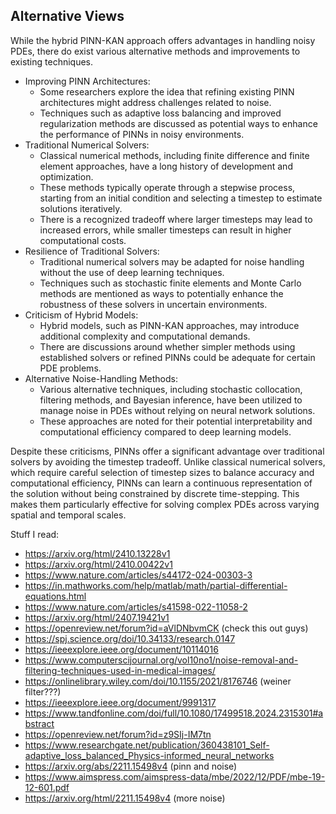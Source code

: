## Alternative Views

While the hybrid PINN-KAN approach offers advantages in handling noisy PDEs, there do exist various alternative methods and improvements to existing techniques.

- Improving PINN Architectures:
    - Some researchers explore the idea that refining existing PINN architectures might address challenges related to noise.
    - Techniques such as adaptive loss balancing and improved regularization methods are discussed as potential ways to enhance the performance of PINNs in noisy environments.
- Traditional Numerical Solvers:
    - Classical numerical methods, including finite difference and finite element approaches, have a long history of development and optimization.
    - These methods typically operate through a stepwise process, starting from an initial condition and selecting a timestep to estimate solutions iteratively.
    - There is a recognized tradeoff where larger timesteps may lead to increased errors, while smaller timesteps can result in higher computational costs.
- Resilience of Traditional Solvers:
    - Traditional numerical solvers may be adapted for noise handling without the use of deep learning techniques.
    - Techniques such as stochastic finite elements and Monte Carlo methods are mentioned as ways to potentially enhance the robustness of these solvers in uncertain environments.
- Criticism of Hybrid Models:
    - Hybrid models, such as PINN-KAN approaches, may introduce additional complexity and computational demands.
    - There are discussions around whether simpler methods using established solvers or refined PINNs could be adequate for certain PDE problems.
- Alternative Noise-Handling Methods:
    - Various alternative techniques, including stochastic collocation, filtering methods, and Bayesian inference, have been utilized to manage noise in PDEs without relying on neural network solutions.
    - These approaches are noted for their potential interpretability and computational efficiency compared to deep learning models.

Despite these criticisms, PINNs offer a significant advantage over traditional solvers by avoiding the timestep tradeoff. Unlike classical numerical solvers, which require careful selection of timestep sizes to balance accuracy and computational efficiency, PINNs can learn a continuous representation of the solution without being constrained by discrete time-stepping. This makes them particularly effective for solving complex PDEs across varying spatial and temporal scales.


Stuff I read: 
* https://arxiv.org/html/2410.13228v1
* https://arxiv.org/html/2410.00422v1
* https://www.nature.com/articles/s44172-024-00303-3
* https://in.mathworks.com/help/matlab/math/partial-differential-equations.html
* https://www.nature.com/articles/s41598-022-11058-2
* https://arxiv.org/html/2407.19421v1
* https://openreview.net/forum?id=aVlDNbvmCK (check this out guys)
* https://spj.science.org/doi/10.34133/research.0147
* https://ieeexplore.ieee.org/document/10114016
* https://www.computerscijournal.org/vol10no1/noise-removal-and-filtering-techniques-used-in-medical-images/
* https://onlinelibrary.wiley.com/doi/10.1155/2021/8176746 (weiner filter???)
* https://ieeexplore.ieee.org/document/9991317
* https://www.tandfonline.com/doi/full/10.1080/17499518.2024.2315301#abstract
* https://openreview.net/forum?id=z9SIj-IM7tn
* https://www.researchgate.net/publication/360438101_Self-adaptive_loss_balanced_Physics-informed_neural_networks
* https://arxiv.org/abs/2211.15498v4 (pinn and noise)
* https://www.aimspress.com/aimspress-data/mbe/2022/12/PDF/mbe-19-12-601.pdf
* https://arxiv.org/html/2211.15498v4 (more noise)
